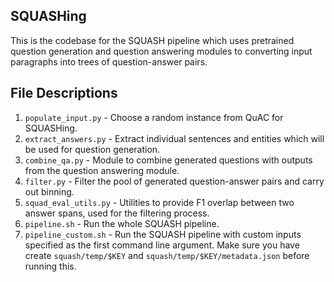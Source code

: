## SQUASHing

This is the codebase for the SQUASH pipeline which uses pretrained question generation and question answering modules to converting input paragraphs into trees of question-answer pairs.

## File Descriptions

1. `populate_input.py` - Choose a random instance from QuAC for SQUASHing.
2. `extract_answers.py` - Extract individual sentences and entities which will be used for question generation.
3. `combine_qa.py` - Module to combine generated questions with outputs from the question answering module.
4. `filter.py` - Filter the pool of generated question-answer pairs and carry out binning.
5. `squad_eval_utils.py` - Utilities to provide F1 overlap between two answer spans, used for the filtering process.
6. `pipeline.sh` - Run the whole SQUASH pipeline.
7. `pipeline_custom.sh` - Run the SQUASH pipeline with custom inputs specified as the first command line argument. Make sure you have create `squash/temp/$KEY` and `squash/temp/$KEY/metadata.json` before running this.
